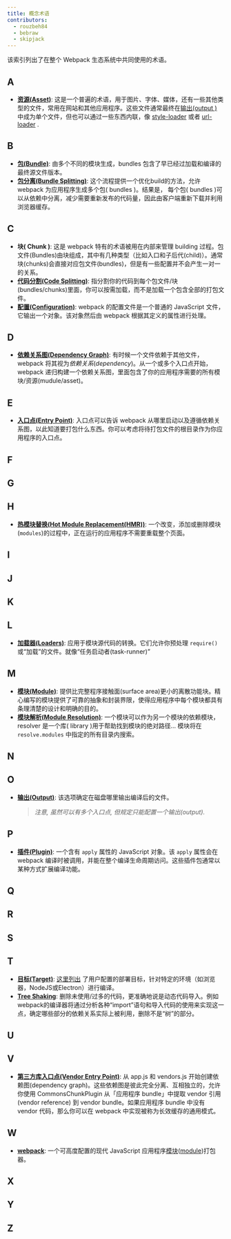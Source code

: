 ```yaml
---
title: 概念术语
contributors:
  - rouzbeh84
  - bebraw
  - skipjack
---
```


该索引列出了在整个 Webpack 生态系统中共同使用的术语。


## A

- [**资源(Asset)**](/guides/asset-management/): 这是一个普遍的术语，用于图片、字体、媒体，还有一些其他类型的文件，常用在网站和其他应用程序。这些文件通常最终在[输出(output )](/glossary#o) 中成为单个文件，但也可以通过一些东西内联，像 [style-loader](/loaders/style-loader) 或者 [url-loader](/loaders/url-loader) .

## B

- [**包(Bundle)**](/guides/getting-started/#creating-a-bundle): 由多个不同的模块生成，bundles 包含了早已经过加载和编译的最终源文件版本。
- [**包分离(Bundle Splitting)**](/guides/code-splitting): 这个流程提供一个优化build的方法，允许 webpack 为应用程序生成多个包( bundles )。结果是，
每个包( bundles )可以从依赖中分离，减少需要重新发布的代码量，因此由客户端重新下载并利用浏览器缓存。

## C

- **块( Chunk )**: 这是 webpack 特有的术语被用在内部来管理 building 过程。包文件(Bundles)由块组成，其中有几种类型（比如入口和子后代(child)）。通常块(chunks)会直接对应包文件(bundles)，但是有一些配置并不会产生一对一的关系。
- [**代码分割(Code Splitting)**](/guides/code-splitting/): 指分割你的代码到每个包文件/块(bundles/chunks)里面，你可以按需加载，而不是加载一个包含全部的打包文件。
- [**配置(Configuration)**](/concepts/configuration/): webpack 的配置文件是一个普通的 JavaScript 文件，它输出一个对象。该对象然后由 webpack 根据其定义的属性进行处理。

## D

- [**依赖关系图(Dependency Graph)**](/concepts/dependency-graph): 有时候一个文件依赖于其他文件，webpack 将其视为*依赖关系*(*dependency*)。从一个或多个入口点开始，webpack 递归构建一个依赖关系图，里面包含了你的应用程序需要的所有模块/资源(mudule/asset)。


## E

- [**入口点(Entry Point)**](/concepts/entry-points): 入口点可以告诉 webpack 从哪里启动以及遵循依赖关系图，以此知道要打包什么东西。你可以考虑将待打包文件的根目录作为你应用程序的入口点。


## F

## G

## H

- [**热模块替换(Hot Module Replacement(HMR))**](/concepts/hot-module-replacement): 一个改变，添加或删除模块(`modules`)的过程中，正在运行的应用程序不需要重载整个页面。


## I

## J

## K

## L

- [**加载器(Loaders)**](/concepts/loaders): 应用于模块源代码的转换。它们允许你预处理 `require()` 或“加载”的文件。就像“任务启动者(task-runner)”

## M

- [**模块(Module)**](/concepts/modules): 提供比完整程序接触面(surface area)更小的离散功能块。精心编写的模块提供了可靠的抽象和封装界限，使得应用程序中每个模块都具有条理清楚的设计和明确的目的。
- [**模块解析(Module Resolution)**](/concepts/module-resolution/): 一个模块可以作为另一个模块的依赖模块，resolver 是一个库( library )用于帮助找到模块的绝对路径... 模块将在 `resolve.modules` 中指定的所有目录内搜索。


## N

## O

- [**输出(Output)**](/concepts/output): 该选项确定在磁盘哪里输出编译后的文件。
    > _注意, 虽然可以有多个入口点, 但规定只能配置一个输出(output)._


## P

- [**插件(Plugin)**](/concepts/plugins): 一个含有 `apply` 属性的 JavaScript 对象。该 `apply` 属性会在 webpack 编译时被调用，并能在整个编译生命周期访问。这些插件包通常以某种方式扩展编译功能。


## Q

## R

## S

## T

- [**目标(Target)**](/configuration/target/): [这里列出](/configuration/target/) 了用户配置的部署目标，针对特定的环境（如浏览器，NodeJS或Electron）进行编译。
- [**Tree Shaking**](/guides/tree-shaking/): 删除未使用/过多的代码，更准确地说是动态代码导入。例如webpack的编译器将通过分析各种“import”语句和导入代码的使用来实现这一点，确定哪些部分的依赖关系实际上被利用，删除不是“树”的部分。


## U

## V

- [**第三方库入口点(Vendor Entry Point)**](/concepts/entry-points/#separate-app-and-vendor-entries):  从 app.js 和 vendors.js 开始创建依赖图(dependency graph)。这些依赖图是彼此完全分离、互相独立的，允许你使用 CommonsChunkPlugin 从「应用程序 bundle」中提取 vendor 引用(vendor reference) 到 vendor bundle。如果应用程序 bundle 中没有 vendor 代码，那么你可以在 webpack 中实现被称为长效缓存的通用模式。


## W

- [**webpack**](/): 一个可高度配置的现代 JavaScript 应用程序[模块](/concepts/modules)([module](/concepts/modules))打包器。


## X

## Y

## Z
